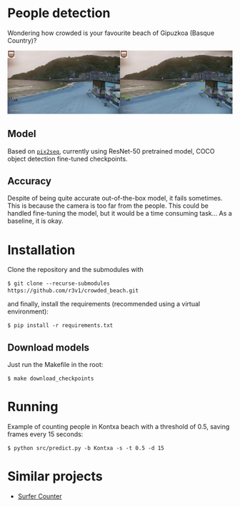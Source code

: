# People detection

Wondering how crowded is your favourite beach of Gipuzkoa (Basque Country)?

![Prediction example with ResNet 1024x1024 pretrained model](./resnet_1024x1024.jpg)

## Model

Based on [`pix2seq`](https://github.com/google-research/pix2seq), currently using ResNet-50 pretrained model, COCO object detection fine-tuned checkpoints.

## Accuracy

Despite of being quite accurate out-of-the-box model, it fails sometimes. This is because the  camera is too far from the people. This could be handled fine-tuning the model, but it would be a time consuming task... As a baseline, it is okay.

# Installation

Clone the repository and the submodules with
```shell
$ git clone --recurse-submodules https://github.com/r3v1/crowded_beach.git
```

and finally, install the requirements (recommended using a virtual environment):
```shell
$ pip install -r requirements.txt
```

## Download models

Just run the Makefile in the root:
```shell
$ make download_checkpoints
```

# Running

Example of counting people in Kontxa beach with a threshold of 0.5, saving frames every 15 seconds:

```shell
$ python src/predict.py -b Kontxa -s -t 0.5 -d 15
```

# Similar projects

- [Surfer Counter](https://surfercounter.com/)
